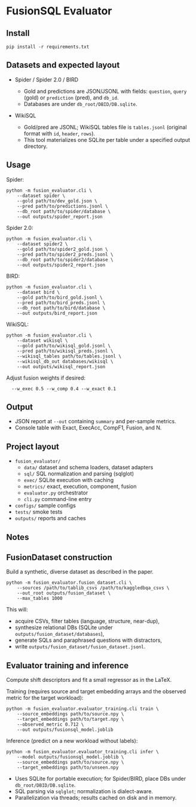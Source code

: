# FusionSQL Evaluator

## Install

```
pip install -r requirements.txt
```

## Datasets and expected layout

- Spider / Spider 2.0 / BIRD
	- Gold and predictions are JSON/JSONL with fields: `question`, `query` (gold) or `prediction` (pred), and `db_id`.
	- Databases are under `db_root/DBID/DB.sqlite`.

- WikiSQL
	- Gold/pred are JSONL; WikiSQL tables file is `tables.jsonl` (original format with `id`, `header`, `rows`).
	- This tool materializes one SQLite per table under a specified output directory.

## Usage

Spider:
```
python -m fusion_evaluator.cli \
	--dataset spider \
	--gold path/to/dev_gold.json \
	--pred path/to/predictions.jsonl \
	--db_root path/to/spider/database \
	--out outputs/spider_report.json
```

Spider 2.0:
```
python -m fusion_evaluator.cli \
	--dataset spider2 \
	--gold path/to/spider2_gold.json \
	--pred path/to/spider2_preds.jsonl \
	--db_root path/to/spider2/database \
	--out outputs/spider2_report.json
```

BIRD:
```
python -m fusion_evaluator.cli \
	--dataset bird \
	--gold path/to/bird_gold.jsonl \
	--pred path/to/bird_preds.jsonl \
	--db_root path/to/bird/database \
	--out outputs/bird_report.json
```

WikiSQL:
```
python -m fusion_evaluator.cli \
	--dataset wikisql \
	--gold path/to/wikisql_gold.jsonl \
	--pred path/to/wikisql_preds.jsonl \
	--wikisql_tables path/to/tables.jsonl \
	--wikisql_db_out databases/wikisql \
	--out outputs/wikisql_report.json
```

Adjust fusion weights if desired:
```
  --w_exec 0.5 --w_comp 0.4 --w_exact 0.1
```

## Output

- JSON report at `--out` containing `summary` and per-sample metrics.
- Console table with Exact, ExecAcc, CompF1, Fusion, and N.

## Project layout

- `fusion_evaluator/`
	- `data/` dataset and schema loaders, dataset adapters
	- `sql/` SQL normalization and parsing (sqlglot)
	- `exec/` SQLite execution with caching
	- `metrics/` exact, execution, component, fusion
	- `evaluator.py` orchestrator
	- `cli.py` command-line entry
- `configs/` sample configs
- `tests/` smoke tests
- `outputs/` reports and caches

## Notes
## FusionDataset construction

Build a synthetic, diverse dataset as described in the paper.

```
python -m fusion_evaluator.fusion_dataset.cli \
	--sources /path/to/tablib_csvs /path/to/kaggledbqa_csvs \
	--out_root outputs/fusion_dataset \
	--max_tables 1000
```

This will:
- acquire CSVs, filter tables (language, structure, near-dup),
- synthesize relational DBs (SQLite under `outputs/fusion_dataset/databases`),
- generate SQLs and paraphrased questions with distractors,
- write `outputs/fusion_dataset/fusion_dataset.jsonl`.

## Evaluator training and inference

Compute shift descriptors and fit a small regressor as in the LaTeX.

Training (requires source and target embedding arrays and the observed metric for the target workload):
```
python -m fusion_evaluator.evaluator_training.cli train \
	--source_embeddings path/to/source.npy \
	--target_embeddings path/to/target.npy \
	--observed_metric 0.712 \
	--out outputs/fusionsql_model.joblib
```

Inference (predict on a new workload without labels):
```
python -m fusion_evaluator.evaluator_training.cli infer \
	--model outputs/fusionsql_model.joblib \
	--source_embeddings path/to/source.npy \
	--target_embeddings path/to/unseen.npy
```


- Uses SQLite for portable execution; for Spider/BIRD, place DBs under `db_root/DBID/DB.sqlite`.
- SQL parsing via `sqlglot`; normalization is dialect-aware.
- Parallelization via threads; results cached on disk and in memory.